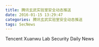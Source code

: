 ```yaml
---
title: 腾讯玄武实验室安全动态推送
date: 2016-01-15 13:29:47
categories: 腾讯玄武实验室安全动态推送
tags: SecNews
---
```


Tencent Xuanwu Lab Security Daily News  
